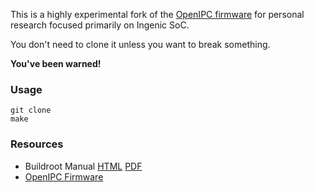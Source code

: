 This is a highly experimental fork of the [OpenIPC firmware][1] 
for personal research focused primarily on Ingenic SoC.

You don't need to clone it unless you want to break something.

__You've been warned!__

### Usage

```
git clone
make
```

### Resources

- Buildroot Manual [HTML](https://buildroot.org/downloads/manual/manual.html) [PDF](https://nightly.buildroot.org/manual.pdf)
- [OpenIPC Firmware](https://github.com/openipc/firmware)

[1]: https://github.com/OpenIPC/firmware
